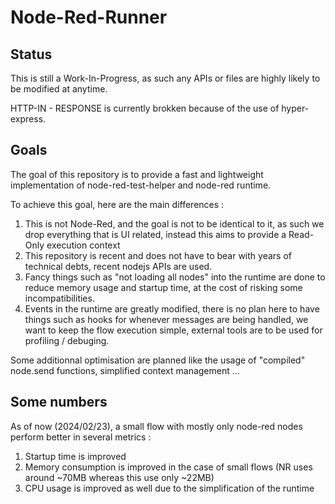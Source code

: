# Node-Red-Runner

## Status

This is still a Work-In-Progress, as such any APIs or files are highly likely to be modified at anytime.

HTTP-IN - RESPONSE is currently brokken because of the use of hyper-express.

## Goals

The goal of this repository is to provide a fast and lightweight implementation of node-red-test-helper and node-red runtime.

To achieve this goal, here are the main differences :

1. This is not Node-Red, and the goal is not to be identical to it, as such we drop everything that is UI related, instead this aims to provide a Read-Only execution context
1. This repository is recent and does not have to bear with years of technical debts, recent nodejs APIs are used.
1. Fancy things such as "not loading all nodes" into the runtime are done to reduce memory usage and startup time, at the cost of risking some incompatibilities.
1. Events in the runtime are greatly modified, there is no plan here to have things such as hooks for whenever messages are being handled, we want to keep the flow execution simple, external tools are to be used for profiling / debuging.

Some additionnal optimisation are planned like the usage of "compiled" node.send functions, simplified context management ...

## Some numbers

As of now (2024/02/23), a small flow with mostly only node-red nodes perform better in several metrics :

1. Startup time is improved
1. Memory consumption is improved in the case of small flows (NR uses around ~70MB whereas this use only ~22MB)
1. CPU usage is improved as well due to the simplification of the runtime
